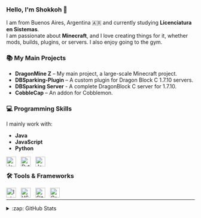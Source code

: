 ### Hello, I'm Shokkoh 👋

I am from Buenos Aires, Argentina 🇦🇷 and currently studying **Licenciatura en Sistemas**.  
I am passionate about **Minecraft**, and I love creating things for it, whether mods, builds, plugins, or servers. I also enjoy going to the gym.

### 📚 My Main Projects
- **DragonMine Z** – My main project, a large-scale Minecraft project.  
- **DBSparking-Plugin** – A custom plugin for Dragon Block C 1.7.10 servers.
- **DBSparking Server** - A complete DragonBlock C server for 1.7.10.
- **CobbleCap** – An addon for Cobblemon.

### 💻 Programming Skills
I mainly work with:
- **Java**  
- **JavaScript**  
- **Python**  

<img align="left" alt="Java" width="26px" src="https://cdn.jsdelivr.net/gh/devicons/devicon/icons/java/java-original.svg" style="padding-right:10px;"/>
<img align="left" alt="Python" width="26px" src="https://cdn.jsdelivr.net/gh/devicons/devicon/icons/python/python-original.svg" style="padding-right:10px;"/>
<img align="left" alt="JavaScript" width="26px" src="https://cdn.jsdelivr.net/gh/devicons/devicon/icons/javascript/javascript-original.svg" style="padding-right:10px;"/>

<br />

### 🛠 Tools & Frameworks

<img align="left" alt="IntelliJ" width="26px" src="https://cdn.jsdelivr.net/gh/devicons/devicon/icons/intellij/intellij-original.svg" style="padding-right:10px;"/>
<img align="left" alt="VS Code" width="26px" src="https://cdn.jsdelivr.net/gh/devicons/devicon/icons/vscode/vscode-original.svg" style="padding-right:10px;"/>
<img align="left" alt="Git" width="26px" src="https://cdn.jsdelivr.net/gh/devicons/devicon/icons/git/git-original.svg" style="padding-right:10px;"/>
<img align="left" alt="Gradle" width="26px" src="https://cdn.jsdelivr.net/gh/devicons/devicon/icons/gradle/gradle-original.svg" style="padding-right:10px;"/>

<br />

---

<details>
  <summary>:zap: GitHub Stats</summary>

  <img align="left" alt="Shokkoh's GitHub stats" src="https://github-readme-stats.vercel.app/api?username=Shokkoh&show_icons=true&hide_border=false&title_color=ff652f&icon_color=FFE400&bg_color=09131B&text_color=ffffff&border_color=0c1a25"/>

</details>
